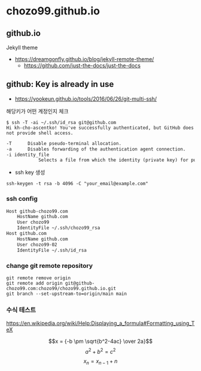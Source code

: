 # chozo99.github.io

## github.io

Jekyll theme

* <https://dreamgonfly.github.io/blog/jekyll-remote-theme/>
  * <https://github.com/just-the-docs/just-the-docs>

## github: Key is already in use

* <https://yookeun.github.io/tools/2016/06/26/git-multi-ssh/>

해당키가 어떤 계정인지 체크

```shell
$ ssh -T -ai ~/.ssh/id_rsa git@github.com
Hi kh-cho-ascentko! You've successfully authenticated, but GitHub does not provide shell access.
```

```txt
-T      Disable pseudo-terminal allocation.
-a      Disables forwarding of the authentication agent connection.
-i identity_file
            Selects a file from which the identity (private key) for public key authentication is read.
```

* ssh key 생성

```shell
ssh-keygen -t rsa -b 4096 -C "your_email@example.com"
```

### ssh config

```txt
Host github-chozo99.com
    HostName github.com
    User chozo99
    IdentityFile ~/.ssh/chozo99_rsa
Host github.com
    HostName github.com
    User chozo99-02
    IdentityFile ~/.ssh/id_rsa
```

### change git remote repository

```shell
git remote remove origin
git remote add origin git@github-chozo99.com:chozo99/chozo99.github.io.git
git branch --set-upstream-to=origin/main main
```

### 수식 테스트

<https://en.wikipedia.org/wiki/Help:Displaying_a_formula#Formatting_using_TeX>

$$x = {-b \pm \sqrt{b^2-4ac} \over 2a}$$
$$a^2 + b^2 = c^2$$
$$x_{n} = x_{n-1} + n$$